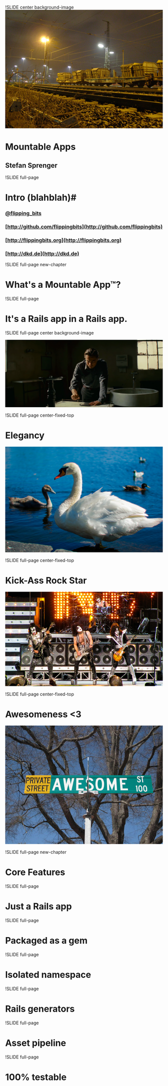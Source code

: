 !SLIDE center background-image
![background](title.jpg)
# Mountable Apps #
## Stefan Sprenger ##

!SLIDE full-page
# Intro (blahblah)#

### [@flipping\_bits](http://twitter.com/flipping_bits)
### [http://github.com/flippingbits](http://github.com/flippingbits)
### [http://flippingbits.org](http://flippingbits.org)
### [http://dkd.de](http://dkd.de)

!SLIDE full-page new-chapter

# What's a Mountable App™?

!SLIDE full-page

# It's a Rails app in a Rails app.

!SLIDE full-page center background-image

![background](inception.png)

!SLIDE full-page center-fixed-top

# Elegancy

![svane](svane.jpg)

!SLIDE full-page center-fixed-top

# Kick-Ass Rock Star

![rock-stars](kiss.jpg)

!SLIDE full-page center-fixed-top

# Awesomeness <3

![Awesomeness](awesome.jpg)

!SLIDE full-page new-chapter

# Core Features

!SLIDE full-page

# Just a Rails app

!SLIDE full-page

# Packaged as a gem

!SLIDE full-page

# Isolated namespace

!SLIDE full-page

# Rails generators

!SLIDE full-page

# Asset pipeline

!SLIDE full-page

# 100% testable
